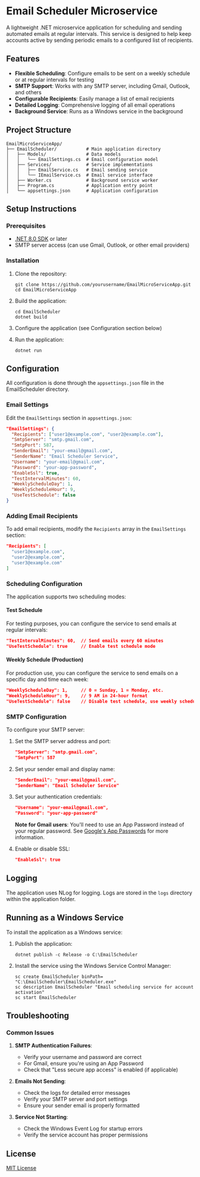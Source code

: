 # Email Scheduler Microservice

A lightweight .NET microservice application for scheduling and sending automated emails at regular intervals. This service is designed to help keep accounts active by sending periodic emails to a configured list of recipients.

## Features

- **Flexible Scheduling**: Configure emails to be sent on a weekly schedule or at regular intervals for testing
- **SMTP Support**: Works with any SMTP server, including Gmail, Outlook, and others
- **Configurable Recipients**: Easily manage a list of email recipients
- **Detailed Logging**: Comprehensive logging of all email operations
- **Background Service**: Runs as a Windows service in the background

## Project Structure

```
EmailMicroServiceApp/
├── EmailScheduler/           # Main application directory
│   ├── Models/               # Data models
│   │   └── EmailSettings.cs  # Email configuration model
│   ├── Services/             # Service implementations
│   │   ├── EmailService.cs   # Email sending service
│   │   └── IEmailService.cs  # Email service interface
│   ├── Worker.cs             # Background service worker
│   ├── Program.cs            # Application entry point
│   └── appsettings.json      # Application configuration
```

## Setup Instructions

### Prerequisites

- [.NET 8.0 SDK](https://dotnet.microsoft.com/download/dotnet/8.0) or later
- SMTP server access (can use Gmail, Outlook, or other email providers)

### Installation

1. Clone the repository:
   ```
   git clone https://github.com/yourusername/EmailMicroServiceApp.git
   cd EmailMicroServiceApp
   ```

2. Build the application:
   ```
   cd EmailScheduler
   dotnet build
   ```

3. Configure the application (see Configuration section below)

4. Run the application:
   ```
   dotnet run
   ```

## Configuration

All configuration is done through the `appsettings.json` file in the EmailScheduler directory.

### Email Settings

Edit the `EmailSettings` section in `appsettings.json`:

```json
"EmailSettings": {
  "Recipients": ["user1@example.com", "user2@example.com"],
  "SmtpServer": "smtp.gmail.com",
  "SmtpPort": 587,
  "SenderEmail": "your-email@gmail.com",
  "SenderName": "Email Scheduler Service",
  "Username": "your-email@gmail.com",
  "Password": "your-app-password",
  "EnableSsl": true,
  "TestIntervalMinutes": 60,
  "WeeklyScheduleDay": 1,
  "WeeklyScheduleHour": 9,
  "UseTestSchedule": false
}
```

### Adding Email Recipients

To add email recipients, modify the `Recipients` array in the `EmailSettings` section:

```json
"Recipients": [
  "user1@example.com",
  "user2@example.com",
  "user3@example.com"
]
```

### Scheduling Configuration

The application supports two scheduling modes:

#### Test Schedule

For testing purposes, you can configure the service to send emails at regular intervals:

```json
"TestIntervalMinutes": 60,  // Send emails every 60 minutes
"UseTestSchedule": true     // Enable test schedule mode
```

#### Weekly Schedule (Production)

For production use, you can configure the service to send emails on a specific day and time each week:

```json
"WeeklyScheduleDay": 1,     // 0 = Sunday, 1 = Monday, etc.
"WeeklyScheduleHour": 9,    // 9 AM in 24-hour format
"UseTestSchedule": false    // Disable test schedule, use weekly schedule
```

### SMTP Configuration

To configure your SMTP server:

1. Set the SMTP server address and port:
   ```json
   "SmtpServer": "smtp.gmail.com",
   "SmtpPort": 587
   ```

2. Set your sender email and display name:
   ```json
   "SenderEmail": "your-email@gmail.com",
   "SenderName": "Email Scheduler Service"
   ```

3. Set your authentication credentials:
   ```json
   "Username": "your-email@gmail.com",
   "Password": "your-app-password"
   ```

   **Note for Gmail users**: You'll need to use an App Password instead of your regular password. See [Google's App Passwords](https://support.google.com/accounts/answer/185833) for more information.

4. Enable or disable SSL:
   ```json
   "EnableSsl": true
   ```

## Logging

The application uses NLog for logging. Logs are stored in the `logs` directory within the application folder.

## Running as a Windows Service

To install the application as a Windows service:

1. Publish the application:
   ```
   dotnet publish -c Release -o C:\EmailScheduler
   ```

2. Install the service using the Windows Service Control Manager:
   ```
   sc create EmailScheduler binPath= "C:\EmailScheduler\EmailScheduler.exe"
   sc description EmailScheduler "Email scheduling service for account activation"
   sc start EmailScheduler
   ```

## Troubleshooting

### Common Issues

1. **SMTP Authentication Failures**:
   - Verify your username and password are correct
   - For Gmail, ensure you're using an App Password
   - Check that "Less secure app access" is enabled (if applicable)

2. **Emails Not Sending**:
   - Check the logs for detailed error messages
   - Verify your SMTP server and port settings
   - Ensure your sender email is properly formatted

3. **Service Not Starting**:
   - Check the Windows Event Log for startup errors
   - Verify the service account has proper permissions

## License

[MIT License](LICENSE)
